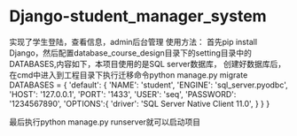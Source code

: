 # Django-student_manager_system
实现了学生登陆，查看信息，admin后台管理
使用方法：
  首先pip install Django，然后配置database_course_design目录下的setting目录中的DATABASES,内容如下，本项目使用的是SQL server数据库，
  创建好数据库后，在cmd中进入到工程目录下执行迁移命令python manage.py migrate
  DATABASES = {
    'default': {
        'NAME': 'student',
        'ENGINE': 'sql_server.pyodbc',
        'HOST': '127.0.0.1',
        'PORT': '1433',
        'USER': 'seq',
        'PASSWORD': '1234567890',
        'OPTIONS':{
             'driver': 'SQL Server Native Client 11.0',
         }
    }
}
  
  
  最后执行python manage.py runserver就可以启动项目
